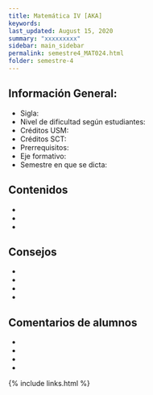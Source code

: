 ```yaml
---
title: Matemática IV [AKA]
keywords: 
last_updated: August 15, 2020
summary: "xxxxxxxxx"
sidebar: main_sidebar
permalink: semestre4_MAT024.html
folder: semestre-4
---
```



## Información General:
* Sigla: 
* Nivel de dificultad según estudiantes: 
* Créditos USM: 
* Créditos SCT: 
* Prerrequisitos: 
* Eje formativo:  
* Semestre en que se dicta: 


## Contenidos

*
*
*


## Consejos
*
*
*
*


## Comentarios de alumnos

*
*
*
*


[1]: https://www.com


{% include links.html %}
